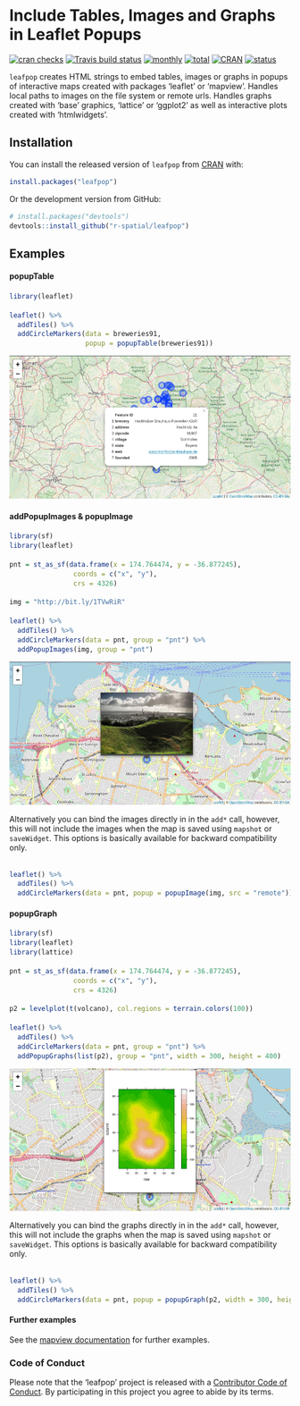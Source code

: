 
<!-- README.md is generated from README.Rmd. Please edit that file -->

# Include Tables, Images and Graphs in Leaflet Popups

[![cran
checks](https://cranchecks.info/badges/worst/leafpop)](https://cran.r-project.org/web/checks/check_results_leafpop.html)
[![Travis build
status](https://travis-ci.org/r-spatial/leafpop.svg?branch=master)](https://travis-ci.org/r-spatial/leafpop)
[![monthly](http://cranlogs.r-pkg.org/badges/leafpop)](https://www.rpackages.io/package/leafpop)
[![total](http://cranlogs.r-pkg.org/badges/grand-total/leafpop)](https://www.rpackages.io/package/leafpop)
[![CRAN](http://www.r-pkg.org/badges/version/leafpop?color=009999)](https://cran.r-project.org/package=leafpop)
[![status](https://tinyverse.netlify.com/badge/leafpop)](https://CRAN.R-project.org/package=leafpop)

`leafpop` creates HTML strings to embed tables, images or graphs in
popups of interactive maps created with packages ‘leaflet’ or ‘mapview’.
Handles local paths to images on the file system or remote urls. Handles
graphs created with ‘base’ graphics, ‘lattice’ or ‘ggplot2’ as well as
interactive plots created with ‘htmlwidgets’.

## Installation

You can install the released version of `leafpop` from
[CRAN](https://CRAN.R-project.org) with:

``` r
install.packages("leafpop")
```

Or the development version from GitHub:

``` r
# install.packages("devtools")
devtools::install_github("r-spatial/leafpop")
```

## Examples

#### popupTable

``` r
library(leaflet)

leaflet() %>%
  addTiles() %>%
  addCircleMarkers(data = breweries91,
                   popup = popupTable(breweries91))
```

![](man/figures/README-table.png)

#### addPopupImages & popupImage

``` r
library(sf)
library(leaflet)

pnt = st_as_sf(data.frame(x = 174.764474, y = -36.877245),
                coords = c("x", "y"),
                crs = 4326)

img = "http://bit.ly/1TVwRiR"

leaflet() %>%
  addTiles() %>%
  addCircleMarkers(data = pnt, group = "pnt") %>%
  addPopupImages(img, group = "pnt")
```

![](man/figures/README-image.png)

Alternatively you can bind the images directly in in the `add*` call,
however, this will not include the images when the map is saved using
`mapshot` or `saveWidget`. This options is basically available for
backward compatibility only.

``` r

leaflet() %>%
  addTiles() %>%
  addCircleMarkers(data = pnt, popup = popupImage(img, src = "remote"))
```

#### popupGraph

``` r
library(sf)
library(leaflet)
library(lattice)

pnt = st_as_sf(data.frame(x = 174.764474, y = -36.877245),
                coords = c("x", "y"),
                crs = 4326)

p2 = levelplot(t(volcano), col.regions = terrain.colors(100))

leaflet() %>%
  addTiles() %>%
  addCircleMarkers(data = pnt, group = "pnt") %>%
  addPopupGraphs(list(p2), group = "pnt", width = 300, height = 400)
```

![](man/figures/README-graph.png)

Alternatively you can bind the graphs directly in in the `add*` call,
however, this will not include the graphs when the map is saved using
`mapshot` or `saveWidget`. This options is basically available for
backward compatibility only.

``` r

leaflet() %>%
  addTiles() %>%
  addCircleMarkers(data = pnt, popup = popupGraph(p2, width = 300, height = 400))
```

#### Further examples

See the [mapview
documentation](https://r-spatial.github.io/mapview/articles/articles/mapview_04-popups.html)
for further examples.

### Code of Conduct

Please note that the ‘leafpop’ project is released with a [Contributor
Code of
Conduct](https://github.com/r-spatial/leafpop/blob/master/CODE_OF_CONDUCT.md).
By participating in this project you agree to abide by its terms.
